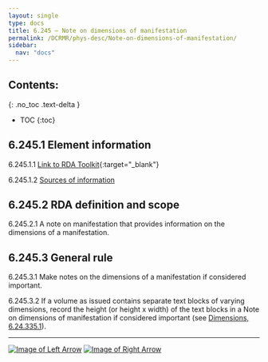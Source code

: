 ```yaml
---
layout: single
type: docs
title: 6.245 — Note on dimensions of manifestation
permalink: /DCRMR/phys-desc/Note-on-dimensions-of-manifestation/
sidebar:
  nav: "docs"
---
```


## Contents:
{: .no_toc .text-delta }

- TOC
{:toc}

## 6.245.1 Element information

<a name="6.245.1.1">6.245.1.1</a> [Link to RDA Toolkit](https://access.rdatoolkit.org/Content/Index?externalId=en-US_ala-f9c752ea-fc02-387e-97ac-c1ed5fa5cb7b){:target="_blank"}

<a name="6.245.1.2">6.245.1.2</a> [Sources of information](/DCRMR/additional-notes/#9011-sources-of-information) 

## 6.245.2 RDA definition and scope

<a name="6.245.2.1">6.245.2.1</a> A note on manifestation that provides information on the dimensions of a manifestation.

## 6.245.3 General rule

<a name="6.245.3.1">6.245.3.1</a> Make notes on the dimensions of a manifestation if considered important. 

<a name="6.245.3.2">6.245.3.2</a> If a volume as issued contains separate text blocks of varying dimensions, record the height (or height x width) of the text blocks in a Note on dimensions of manifestation if considered important (see [Dimensions, 6.24.335.1](/DCRMR/phys-desc/Dimensions/#6.24.335.1)).

---

[![Image of Left Arrow](https://rbms-bsc.github.io/DCRMR/assets/pictures/navigation/Arrow_Left.png "6.242 — Dimensions of still image")](/DCRMR/phys-desc/Dimensions-of-still-image/) [![Image of Right Arrow](https://rbms-bsc.github.io/DCRMR/assets/pictures/navigation/Arrow_Right.png "6.25 — Base material")](/DCRMR/phys-desc/Base-material/)
